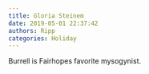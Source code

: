 ```yaml
---
title: Gloria Steinem
date: 2019-05-01 22:37:42
authors: Ripp
categories: Holiday
---
```


 Burrell is Fairhopes favorite mysogynist.